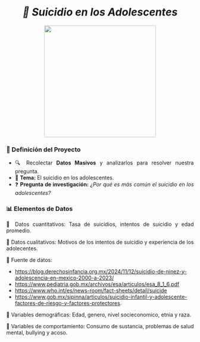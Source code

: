 <div align="justify">
<h1 align="center"><em><strong>📌 Suicidio en los Adolescentes </strong></em></h1>
<p align="center">
  <img
src=https://www.fmposgrado.unam.mx/wp-content/uploads/SDM2-980x816.png width="300"/>
</p>


### 📖 Definición del Proyecto  
- 🔍 Recolectar **Datos Masivos** y analizarlos para resolver nuestra pregunta.  
- 📑 **Tema:** El suicidio en los adolescentes.  
- ❓ **Pregunta de investigación:** *¿Por qué es más común el suicidio en los adolescentes?*  

### 📊 Elementos de Datos
 🔹 Datos cuantitativos: Tasa de suicidios, intentos de suicidio y edad promedio.
 
 🔹 Datos cualitativos: Motivos de los intentos de suicidio y experiencia de los adolecentes.
 
 🔹 Fuente de datos:
 - https://blog.derechosinfancia.org.mx/2024/11/12/suicidio-de-ninez-y-adolescencia-en-mexico-2000-a-2023/
- https://www.pediatria.gob.mx/archivos/esa/articulos/esa_8_1_6.pdf
-  https://www.who.int/es/news-room/fact-sheets/detail/suicide
-  https://www.gob.mx/sipinna/articulos/suicidio-infantil-y-adolescente-factores-de-riesgo-y-factores-protectores.  

  🔹 Variables demográficas: Edad, genero, nivel socieconomico, etnia y raza.  

  🔹 Variables de comportamiento: Consumo de sustancia, problemas de salud mental, bullying y acoso.  
</div>
